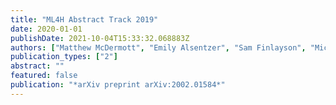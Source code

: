 ```yaml
---
title: "ML4H Abstract Track 2019"
date: 2020-01-01
publishDate: 2021-10-04T15:33:32.068883Z
authors: ["Matthew McDermott", "Emily Alsentzer", "Sam Finlayson", "Michael Oberst", "Fabian Falck", "Tristan Naumann", "Brett K Beaulieu-Jones", "Adrian V Dalca"]
publication_types: ["2"]
abstract: ""
featured: false
publication: "*arXiv preprint arXiv:2002.01584*"
---
```


